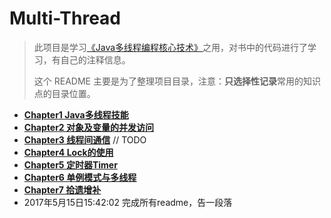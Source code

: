# Multi-Thread

> 此项目是学习[《Java多线程编程核心技术》](https://read.douban.com/ebook/10197774/)之用，对书中的代码进行了学习，有自己的注释信息。
>   
> 这个 README 主要是为了整理项目目录，注意：**只选择性记录**常用的知识点的目录位置。

- **[Chapter1 Java多线程技能](./chapter/c1.md)**
- **[Chapter2 对象及变量的并发访问](./chapter/c2.md)** 
- **[Chapter3 线程间通信](./chapter/c3.md)**  // TODO
- **[Chapter4 Lock的使用](./chapter/c4.md)**
- **[Chapter5 定时器Timer](./chapter/c5.md)**
- **[Chapter6 单例模式与多线程](./chapter/c6.md)**
- **[Chapter7 拾遗增补](./chapter/c7.md)**
- 2017年5月15日15:42:02 完成所有readme，告一段落
